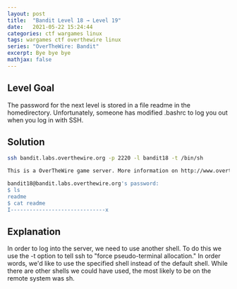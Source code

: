 ```yaml
---
layout: post
title:  "Bandit Level 18 → Level 19"
date:   2021-05-22 15:24:44
categories: ctf wargames linux
tags: wargames ctf overthewire linux
series: "OverTheWire: Bandit"
excerpt: Bye bye bye
mathjax: false
---
```


## Level Goal
The password for the next level is stored in a file readme in the homedirectory. Unfortunately, someone has modified .bashrc to log you out when you log in with SSH.


## Solution
```bash
ssh bandit.labs.overthewire.org -p 2220 -l bandit18 -t /bin/sh

This is a OverTheWire game server. More information on http://www.overthewire.org/wargames

bandit18@bandit.labs.overthewire.org's password: 
$ ls
readme
$ cat readme	
I------------------------------x
```


## Explanation
In order to log into the server, we need to use another shell. To do this we use the -t option to tell ssh to "force pseudo-terminal allocation." In order words, we'd like to use the specified shell instead of the default shell. While there are other shells we could have used, the most likely to be on the remote system was sh.
